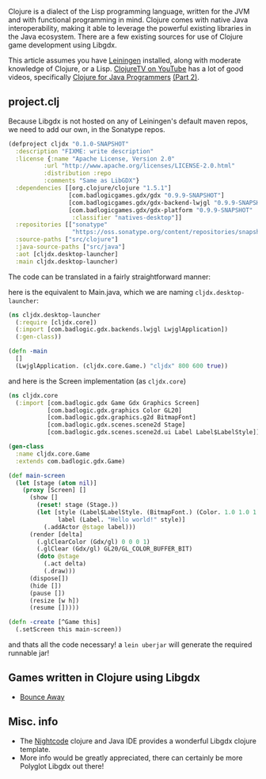 Clojure is a dialect of the Lisp programming language, written for the JVM and with functional programming in mind. Clojure comes with native Java interoperability, making it able to leverage the powerful existing libraries in the Java ecosystem. There are a few existing sources for use of Clojure game development using Libgdx.

This article assumes you have [Leiningen](http://leiningen.org/) installed, along with moderate knowledge of Clojure, or a Lisp. [ClojureTV on YouTube](http://www.youtube.com/user/ClojureTV) has a lot of good videos, specifically [Clojure for Java Programmers](http://www.youtube.com/watch?v=P76Vbsk_3J0) [(Part 2)](http://www.youtube.com/watch?v=hb3rurFxrZ8).

## project.clj ##

Because Libgdx is not hosted on any of Leiningen's default maven repos, we need to add our own, in the Sonatype repos.

```clojure
(defproject cljdx "0.1.0-SNAPSHOT"
  :description "FIXME: write description"
  :license {:name "Apache License, Version 2.0"
          :url "http://www.apache.org/licenses/LICENSE-2.0.html"
          :distribution :repo
          :comments "Same as LibGDX"}
  :dependencies [[org.clojure/clojure "1.5.1"]
                 [com.badlogicgames.gdx/gdx "0.9.9-SNAPSHOT"]
                 [com.badlogicgames.gdx/gdx-backend-lwjgl "0.9.9-SNAPSHOT"]
                 [com.badlogicgames.gdx/gdx-platform "0.9.9-SNAPSHOT"
                  :classifier "natives-desktop"]]
  :repositories [["sonatype"
                  "https://oss.sonatype.org/content/repositories/snapshots/"]]
  :source-paths ["src/clojure"]
  :java-source-paths ["src/java"]
  :aot [cljdx.desktop-launcher]
  :main cljdx.desktop-launcher)
```

The code can be translated in a fairly straightforward manner:

here is the equivalent to Main.java, which we are naming `cljdx.desktop-launcher`:

```clojure
(ns cljdx.desktop-launcher
  (:require [cljdx.core])
  (:import [com.badlogic.gdx.backends.lwjgl LwjglApplication])
  (:gen-class))

(defn -main
  []
  (LwjglApplication. (cljdx.core.Game.) "cljdx" 800 600 true))
```

and here is the Screen implementation (as `cljdx.core`)

```clojure
(ns cljdx.core
  (:import [com.badlogic.gdx Game Gdx Graphics Screen]
           [com.badlogic.gdx.graphics Color GL20]
           [com.badlogic.gdx.graphics.g2d BitmapFont]
           [com.badlogic.gdx.scenes.scene2d Stage]
           [com.badlogic.gdx.scenes.scene2d.ui Label Label$LabelStyle]))

(gen-class
  :name cljdx.core.Game
  :extends com.badlogic.gdx.Game)

(def main-screen
  (let [stage (atom nil)]
    (proxy [Screen] []
      (show []
        (reset! stage (Stage.))
        (let [style (Label$LabelStyle. (BitmapFont.) (Color. 1.0 1.0 1.0 1.0))
              label (Label. "Hello world!" style)]
          (.addActor @stage label)))
      (render [delta]
        (.glClearColor (Gdx/gl) 0 0 0 1)
        (.glClear (Gdx/gl) GL20/GL_COLOR_BUFFER_BIT)
        (doto @stage
          (.act delta)
          (.draw)))
      (dispose[])
      (hide [])
      (pause [])
      (resize [w h])
      (resume []))))

(defn -create [^Game this]
  (.setScreen this main-screen))
```

and thats all the code necessary! a `lein uberjar` will generate the required runnable jar!

## Games written in Clojure using Libgdx ##

* [Bounce Away](http://www.badlogicgames.com/forum/viewtopic.php?f=16&t=6792&sid=5617bf292ecdeb67b09b2bdc2c4f6a69)

## Misc. info ##

* The [Nightcode](https://nightcode.info/) clojure and Java IDE provides a wonderful Libgdx clojure template.
* More info would be greatly appreciated, there can certainly be more Polyglot Libgdx out there!